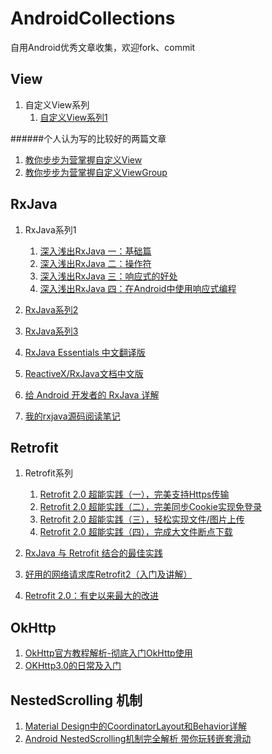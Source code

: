 # AndroidCollections
自用Android优秀文章收集，欢迎fork、commit
## View
1. 自定义View系列
	1. [自定义View系列1](https://github.com/GcsSloop/AndroidNote/blob/master/CustomView/README.md)


######个人认为写的比较好的两篇文章


1. [教你步步为营掌握自定义View](http://www.jianshu.com/p/d507e3514b65) 
2. [教你步步为营掌握自定义ViewGroup](http://www.jianshu.com/p/5e61b6af4e4c) 



## RxJava
1. RxJava系列1
	1. [深入浅出RxJava 一：基础篇](http://blog.csdn.net/lzyzsd/article/details/41833541) 
	1. [深入浅出RxJava 二：操作符](http://blog.csdn.net/lzyzsd/article/details/44094895) 
	1. [深入浅出RxJava 三：响应式的好处](http://blog.csdn.net/lzyzsd/article/details/44891933) 
	1. [深入浅出RxJava 四：在Android中使用响应式编程](http://blog.csdn.net/lzyzsd/article/details/45033611) 	
	
2. [RxJava系列2](http://mushuichuan.com/tags/RxJava/)
3. [RxJava系列3](https://zhuanlan.zhihu.com/p/20687178)
3. [RxJava Essentials 中文翻译版](http://rxjava.yuxingxin.com/index.html)
4. [ReactiveX/RxJava文档中文版](https://mcxiaoke.gitbooks.io/rxdocs/content/index.html)
5. [给 Android 开发者的 RxJava 详解](http://gank.io/post/560e15be2dca930e00da1083#toc_3)
6. [我的rxjava源码阅读笔记](https://zhuanlan.zhihu.com/p/23617414)


## Retrofit
1. Retrofit系列
	1. [Retrofit 2.0 超能实践（一），完美支持Https传输](http://blog.csdn.net/sk719887916/article/details/51597816)  
	2. [Retrofit 2.0 超能实践（二），完美同步Cookie实现免登录](http://blog.csdn.net/sk719887916/article/details/51700659)
	3. [Retrofit 2.0 超能实践（三），轻松实现文件/图片上传](http://blog.csdn.net/sk719887916/article/details/51755427)
	4. [Retrofit 2.0 超能实践（四），完成大文件断点下载](http://blog.csdn.net/sk719887916/article/details/51988507)
	
2.  [RxJava 与 Retrofit 结合的最佳实践](https://gank.io/post/56e80c2c677659311bed9841)
3.  [好用的网络请求库Retrofit2（入门及讲解）](http://blog.csdn.net/biezhihua/article/details/49232289)
4.  [Retrofit 2.0：有史以来最大的改进](http://www.jcodecraeer.com/a/anzhuokaifa/androidkaifa/2015/0915/3460.html)

## OkHttp
1. [OkHttp官方教程解析-彻底入门OkHttp使用](http://blog.csdn.net/mynameishuangshuai/article/details/51303446)
2. [OKHttp3.0的日常及入门](http://blog.csdn.net/biezhihua/article/details/50603624)

## NestedScrolling 机制
1. [Material Design中的CoordinatorLayout和Behavior详解](http://mp.weixin.qq.com/s?__biz=MzA5MzI3NjE2MA==&mid=2650237142&idx=1&sn=7470950e38945c5afb573e3ce7469bb6&chksm=886399b9bf1410afaf3a688bb3b4e0051ed2cd7aca72b6ca447fd0b0fa5844132364b37a83ba&scene=0#wechat_redirect)
2. [Android NestedScrolling机制完全解析 带你玩转嵌套滑动](http://blog.csdn.net/lmj623565791/article/details/52204039)